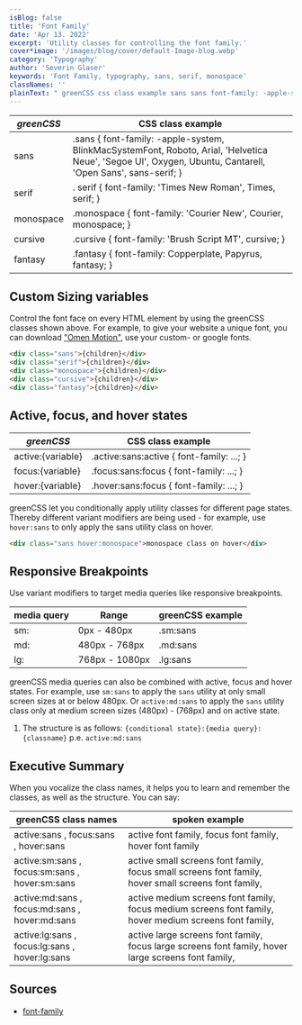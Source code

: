 ```yaml
---
isBlog: false
title: 'Font Family'
date: 'Apr 13. 2022'
excerpt: 'Utility classes for controlling the font family.'
cover*image: '/images/blog/cover/default-Image-blog.webp'
category: 'Typography'
author: 'Severin Glaser'
keywords: 'Font Family, typography, sans, serif, monospace'
classNames: ''
plainText: " greenCSS css class example sans sans font-family: -apple-system blinkmacsystemfont roboto arial 'helvetica neue' 'segoe ui' oxygen ubuntu cantarell 'open sans' sans-serif; serif serif font-family: 'times new roman' times serif; monospace monospace font-family: 'courier new' courier monospace; cursive cursive font-family: 'brush script mt' cursive; fantasy fantasy font-family: copperplate papyrus fantasy; custom sizing variables control the font face on every html element by using the greenCSS classes shown above for example to give your website a unique font you can download omen motion brand typography use your custom or google fonts  active focus and hover states greenCSS css class example active: variable active :sans:active font-family: ; focus: variable focus :sans:focus font-family: ; hover: variable hover :sans:focus font-family: ; greenCSS let you conditionally apply utility classes for different page states thereby different variant modifiers are being used for example use `hover:sans` to only apply the sans utility class on hover  responsive breakpoints use variant modifiers to target media queries like responsive breakpoints media query range greenCSS example sm: 0px 480px sm:sans md: 480px 768px md:sans lg: 768px 1080px lg:sans greenCSS media queries can also be combined with active focus and hover states for example use `sm:sans` to apply the `sans` utility at only small screen sizes at or below 480px or `active:md:sans` to apply the `sans` utility class only at medium screen sizes 480px 768px and on active state 1 the structure is as follows: ` conditional state : media query : classname ` p e `active:md:sans` executive summary when you vocalize the class names it helps you to learn and remember the classes as well as the structure you can say: greenCSS class names spoken example active:sans focus:sans hover:sans active font family focus font family hover font family active:sm:sans focus:sm:sans hover:sm:sans active small screens font family focus small screens font family hover small screens font family active:md:sans focus:md:sans hover:md:sans active medium screens font family focus medium screens font family hover medium screens font family active:lg:sans focus:lg:sans hover:lg:sans active large screens font family focus large screens font family hover large screens font family sources font-family https: developer mozilla org en-us docs web css font-family "
---
```


| _greenCSS_ | CSS class example                                                                                                                                          |
| --------- | ---------------------------------------------------------------------------------------------------------------------------------------------------------- |
| sans      | .sans { font-family: -apple-system, BlinkMacSystemFont, Roboto, Arial, 'Helvetica Neue', 'Segoe UI', Oxygen, Ubuntu, Cantarell, 'Open Sans', sans-serif; } |
| serif     | . serif { font-family: 'Times New Roman', Times, serif; }                                                                                                  |
| monospace | .monospace { font-family: 'Courier New', Courier, monospace; }                                                                                             |
| cursive   | .cursive { font-family: 'Brush Script MT', cursive; }                                                                                                      |
| fantasy   | .fantasy { font-family: Copperplate, Papyrus, fantasy; }                                                                                                   |

## Custom Sizing variables

Control the font face on every HTML element by using the greenCSS classes shown above. For example, to give your website a unique font, you can download ["Omen Motion"](/brand/typography), use your custom- or google fonts.

```html
<div class="sans">{children}</div>
<div class="serif">{children}</div>
<div class="monospace">{children}</div>
<div class="cursive">{children}</div>
<div class="fantasy">{children}</div>
```

## Active, focus, and hover states

| _greenCSS_         | CSS class example                          |
| ----------------- | ------------------------------------------ |
| active:{variable} | .active\:sans:active { font-family: ...; } |
| focus:{variable}  | .focus\:sans:focus { font-family: ...; }   |
| hover:{variable}  | .hover\:sans:focus { font-family: ...; }   |

greenCSS let you conditionally apply utility classes for different page states. Thereby different variant modifiers are being used - for example, use `hover:sans` to only apply the sans utility class on hover.

```html
<div class="sans hover:monospace">monospace class on hover</div>
```

## Responsive Breakpoints

Use variant modifiers to target media queries like responsive breakpoints.

| media query | Range          | greenCSS example |
| ----------- | -------------- | --------------- |
| sm:         | 0px - 480px    | .sm:sans        |
| md:         | 480px - 768px  | .md:sans        |
| lg:         | 768px - 1080px | .lg:sans        |

greenCSS media queries can also be combined with active, focus and hover states. For example, use `sm:sans` to apply the `sans` utility at only small screen sizes at or below 480px. Or `active:md:sans` to apply the `sans` utility class only at medium screen sizes (480px) - (768px) and on active state.

1. The structure is as follows: `{conditional state}:{media query}:{classname}` p.e. `active:md:sans`

## Executive Summary

When you vocalize the class names, it helps you to learn and remember the classes, as well as the structure. You can say:

| greenCSS class names                            | spoken example                                                                                         |
| ---------------------------------------------- | ------------------------------------------------------------------------------------------------------ |
| active:sans , focus:sans , hover:sans          | active font family, focus font family, hover font family                                               |
| active:sm:sans , focus:sm:sans , hover:sm:sans | active small screens font family, focus small screens font family, hover small screens font family,    |
| active:md:sans , focus:md:sans , hover:md:sans | active medium screens font family, focus medium screens font family, hover medium screens font family, |
| active:lg:sans , focus:lg:sans , hover:lg:sans | active large screens font family, focus large screens font family, hover large screens font family,    |

## Sources

- [font-family](https://developer.mozilla.org/en-US/docs/Web/CSS/font-family)
